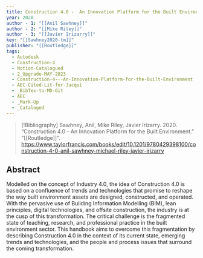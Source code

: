 ```yaml
---
title: Construction 4.0 -  An Innovation Platform for the Built Environment
year: 2020
author - 1: "[[Anil Sawhney]]"
author - 2: "[[Mike Riley]]"
author - 3: "[[Javier Irizarry]]"
key: "[[Sawhney2020-tm]]"
publisher: "[[Routledge]]"
tags:
  - Autodesk
  - Construction-4
  - Notion-Catalogued
  - 2_Upgrade-MAY-2023
  - Construction-4---An-Innovation-Platform-for-the-Built-Environment
  - AEC-Cited-Lit-for-Jacqui
  - _BibTex-to-MD-Git
  - AEC
  - _Mark-Up
  - _Cataloged
---
```


> [!Bibliography]
> Sawhney, Anil, Mike Riley, Javier Irizarry. 2020. “Construction 4.0 -  An Innovation Platform for the Built Environment.” "[[Routledge]]". https://www.taylorfrancis.com/books/edit/10.1201/9780429398100/construction-4-0-anil-sawhney-michael-riley-javier-irizarry

## Abstract
Modelled on the concept of Industry 4.0, the idea of Construction 4.0 is based on a confluence of trends and technologies that promise to reshape the way built environment assets are designed, constructed, and operated. With the pervasive use of Building Information Modelling (BIM), lean principles, digital technologies, and offsite construction, the industry is at the cusp of this transformation. The critical challenge is the fragmented state of teaching, research, and professional practice in the built environment sector. This handbook aims to overcome this fragmentation by describing Construction 4.0 in the context of its current state, emerging trends and technologies, and the people and process issues that surround the coming transformation.